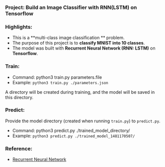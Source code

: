 ### Project: Build an Image Classifier with RNN(LSTM) on Tensorflow

### Highlights:

 - This is a **multi-class image classification ** problem.
 - The purpose of this project is to **classify MNIST into 10 classes**. 
 - The model was built with **Recurrent Neural Network (RNN: LSTM)** on **Tensorflow**.

### Train:

 - Command: python3 train.py parameters.file
 - Example: ```python3 train.py ./parameters.json```
 
 A directory will be created during training, and the model will be saved in this directory. 

### Predict:

 Provide the model directory (created when running ```train.py```) to ```predict.py```.
 - Command: python3 predict.py ./trained_model_directory/
 - Example: ```python3 predict.py ./trained_model_1481170507/```

### Reference:
 - [Recurrent Neural Network](https://github.com/aymericdamien/TensorFlow-Examples/blob/master/examples/3_NeuralNetworks/recurrent_network.py)
